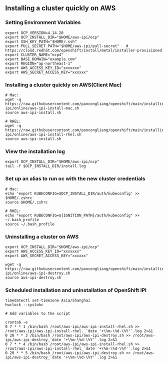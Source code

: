 ## Installing a cluster quickly on AWS

### Setting Environment Variables

```
export OCP_VERSION=4.14.20
export OCP_INSTALL_DIR="$HOME/aws-ipi/ocp"
export SSH_KEY_PATH="$HOME/.ssh"
export PULL_SECRET_PATH="$HOME/aws-ipi/pull-secret"   # https://cloud.redhat.com/openshift/install/metal/installer-provisioned
export CLUSTER_NAME="ocp4"
export BASE_DOMAIN="example.com"
export REGION="ap-northeast-1"
export AWS_ACCESS_KEY_ID="xxxxxxx"
export AWS_SECRET_ACCESS_KEY="xxxxxx"
```

### Installing a cluster quickly on AWS(Client Mac)
```
# Mac:
wget -q https://raw.githubusercontent.com/pancongliang/openshift/main/installing/aws-ipi/online/aws-ipi-install-mac.sh
source aws-ipi-install.sh

# RHEL:
wget -q https://raw.githubusercontent.com/pancongliang/openshift/main/installing/aws-ipi/online/aws-ipi-install-rhel.sh
source aws-ipi-install.sh
```


### View the installation log
```
export OCP_INSTALL_DIR="$HOME/aws-ipi/ocp"
tail -f $OCP_INSTALL_DIR/install.log
```

### Set up an alias to run oc with the new cluster credentials

```
# Mac:
echo 'export KUBECONFIG=$OCP_INSTALL_DIR/auth/kubeconfig' >> $HOME/.zshrc
source $HOME/.zshrc

# RHEL:
echo "export KUBECONFIG=${IGNITION_PATH}/auth/kubeconfig" >> ~/.bash_profile
source ~/.bash_profile
```

### Uninstalling a cluster on AWS

```
export OCP_INSTALL_DIR="$HOME/aws-ipi/ocp"
export AWS_ACCESS_KEY_ID="xxxxxxx"
export AWS_SECRET_ACCESS_KEY="xxxxxx"

wget -q https://raw.githubusercontent.com/pancongliang/openshift/main/installing/aws-ipi/online/aws-ipi-destroy.sh
source aws-ipi-destroy.sh
```

### Scheduled installation and uninstallation of OpenShift IPI
```
timedatectl set-timezone Asia/Shanghai
hwclock --systohc

# Add variables to the script

crontab -e
0 7 * * 1 /bin/bash /root/aws-ipi/aws-ipi-install-rhel.sh >> /root/aws-ipi/aws-ipi-install-rhel._`date '+\%m-\%d-\%Y'`.log 2>&1
0 20 * * 3 /bin/bash /root/aws-ipi/aws-ipi-destroy.sh >> /root/aws-ipi/aws-ipi-destroy_`date '+\%m-\%d-\%Y'`.log 2>&1
0 7 * * 4 /bin/bash /root/aws-ipi/aws-ipi-install-rhel.sh >> /root/aws-ipi/aws-ipi-install-rhel_`date '+\%m-\%d-\%Y'`.log 2>&1
0 20 * * 5 /bin/bash /root/aws-ipi/aws-ipi-destroy.sh >> /root/aws-ipi/aws-ipi-destroy_`date '+\%m-\%d-\%Y'`.log 2>&1
```
